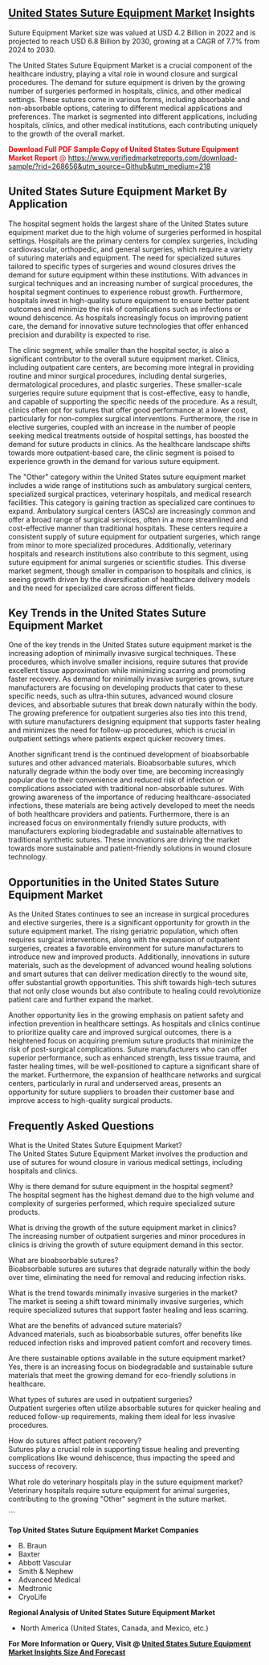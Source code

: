 <h2><a href="https://www.verifiedmarketreports.com/download-sample/?rid=268656&amp;utm_source=Github&amp;utm_medium=218" target="_blank">United States Suture Equipment Market</a> Insights</h2><p>Suture Equipment Market size was valued at USD 4.2 Billion in 2022 and is projected to reach USD 6.8 Billion by 2030, growing at a CAGR of 7.7% from 2024 to 2030.</p><p> <p>The United States Suture Equipment Market is a crucial component of the healthcare industry, playing a vital role in wound closure and surgical procedures. The demand for suture equipment is driven by the growing number of surgeries performed in hospitals, clinics, and other medical settings. These sutures come in various forms, including absorbable and non-absorbable options, catering to different medical applications and preferences. The market is segmented into different applications, including hospitals, clinics, and other medical institutions, each contributing uniquely to the growth of the overall market.</p> <p><p><span class=""><span style="color: #ff0000;"><strong>Download Full PDF Sample Copy of United States Suture Equipment Market Report</strong> @ </span><a href="https://www.verifiedmarketreports.com/download-sample/?rid=268656&amp;utm_source=Github&amp;utm_medium=218" target="_blank">https://www.verifiedmarketreports.com/download-sample/?rid=268656&amp;utm_source=Github&amp;utm_medium=218</a></span></p></p> <h2>United States Suture Equipment Market By Application</h2> <p>The hospital segment holds the largest share of the United States suture equipment market due to the high volume of surgeries performed in hospital settings. Hospitals are the primary centers for complex surgeries, including cardiovascular, orthopedic, and general surgeries, which require a variety of suturing materials and equipment. The need for specialized sutures tailored to specific types of surgeries and wound closures drives the demand for suture equipment within these institutions. With advances in surgical techniques and an increasing number of surgical procedures, the hospital segment continues to experience robust growth. Furthermore, hospitals invest in high-quality suture equipment to ensure better patient outcomes and minimize the risk of complications such as infections or wound dehiscence. As hospitals increasingly focus on improving patient care, the demand for innovative suture technologies that offer enhanced precision and durability is expected to rise.</p> <p>The clinic segment, while smaller than the hospital sector, is also a significant contributor to the overall suture equipment market. Clinics, including outpatient care centers, are becoming more integral in providing routine and minor surgical procedures, including dental surgeries, dermatological procedures, and plastic surgeries. These smaller-scale surgeries require suture equipment that is cost-effective, easy to handle, and capable of supporting the specific needs of the procedure. As a result, clinics often opt for sutures that offer good performance at a lower cost, particularly for non-complex surgical interventions. Furthermore, the rise in elective surgeries, coupled with an increase in the number of people seeking medical treatments outside of hospital settings, has boosted the demand for suture products in clinics. As the healthcare landscape shifts towards more outpatient-based care, the clinic segment is poised to experience growth in the demand for various suture equipment.</p> <p>The "Other" category within the United States suture equipment market includes a wide range of institutions such as ambulatory surgical centers, specialized surgical practices, veterinary hospitals, and medical research facilities. This category is gaining traction as specialized care continues to expand. Ambulatory surgical centers (ASCs) are increasingly common and offer a broad range of surgical services, often in a more streamlined and cost-effective manner than traditional hospitals. These centers require a consistent supply of suture equipment for outpatient surgeries, which range from minor to more specialized procedures. Additionally, veterinary hospitals and research institutions also contribute to this segment, using suture equipment for animal surgeries or scientific studies. This diverse market segment, though smaller in comparison to hospitals and clinics, is seeing growth driven by the diversification of healthcare delivery models and the need for specialized care across different fields.</p> <h2>Key Trends in the United States Suture Equipment Market</h2> <p>One of the key trends in the United States suture equipment market is the increasing adoption of minimally invasive surgical techniques. These procedures, which involve smaller incisions, require sutures that provide excellent tissue approximation while minimizing scarring and promoting faster recovery. As demand for minimally invasive surgeries grows, suture manufacturers are focusing on developing products that cater to these specific needs, such as ultra-thin sutures, advanced wound closure devices, and absorbable sutures that break down naturally within the body. The growing preference for outpatient surgeries also ties into this trend, with suture manufacturers designing equipment that supports faster healing and minimizes the need for follow-up procedures, which is crucial in outpatient settings where patients expect quicker recovery times.</p> <p>Another significant trend is the continued development of bioabsorbable sutures and other advanced materials. Bioabsorbable sutures, which naturally degrade within the body over time, are becoming increasingly popular due to their convenience and reduced risk of infection or complications associated with traditional non-absorbable sutures. With growing awareness of the importance of reducing healthcare-associated infections, these materials are being actively developed to meet the needs of both healthcare providers and patients. Furthermore, there is an increased focus on environmentally friendly suture products, with manufacturers exploring biodegradable and sustainable alternatives to traditional synthetic sutures. These innovations are driving the market towards more sustainable and patient-friendly solutions in wound closure technology.</p> <h2>Opportunities in the United States Suture Equipment Market</h2> <p>As the United States continues to see an increase in surgical procedures and elective surgeries, there is a significant opportunity for growth in the suture equipment market. The rising geriatric population, which often requires surgical interventions, along with the expansion of outpatient surgeries, creates a favorable environment for suture manufacturers to introduce new and improved products. Additionally, innovations in suture materials, such as the development of advanced wound healing solutions and smart sutures that can deliver medication directly to the wound site, offer substantial growth opportunities. This shift towards high-tech sutures that not only close wounds but also contribute to healing could revolutionize patient care and further expand the market.</p> <p>Another opportunity lies in the growing emphasis on patient safety and infection prevention in healthcare settings. As hospitals and clinics continue to prioritize quality care and improved surgical outcomes, there is a heightened focus on acquiring premium suture products that minimize the risk of post-surgical complications. Suture manufacturers who can offer superior performance, such as enhanced strength, less tissue trauma, and faster healing times, will be well-positioned to capture a significant share of the market. Furthermore, the expansion of healthcare networks and surgical centers, particularly in rural and underserved areas, presents an opportunity for suture suppliers to broaden their customer base and improve access to high-quality surgical products.</p> <h2>Frequently Asked Questions</h2> <p>What is the United States Suture Equipment Market? <br> The United States Suture Equipment Market involves the production and use of sutures for wound closure in various medical settings, including hospitals and clinics.</p> <p>Why is there demand for suture equipment in the hospital segment? <br> The hospital segment has the highest demand due to the high volume and complexity of surgeries performed, which require specialized suture products.</p> <p>What is driving the growth of the suture equipment market in clinics? <br> The increasing number of outpatient surgeries and minor procedures in clinics is driving the growth of suture equipment demand in this sector.</p> <p>What are bioabsorbable sutures? <br> Bioabsorbable sutures are sutures that degrade naturally within the body over time, eliminating the need for removal and reducing infection risks.</p> <p>What is the trend towards minimally invasive surgeries in the market? <br> The market is seeing a shift toward minimally invasive surgeries, which require specialized sutures that support faster healing and less scarring.</p> <p>What are the benefits of advanced suture materials? <br> Advanced materials, such as bioabsorbable sutures, offer benefits like reduced infection risks and improved patient comfort and recovery times.</p> <p>Are there sustainable options available in the suture equipment market? <br> Yes, there is an increasing focus on biodegradable and sustainable suture materials that meet the growing demand for eco-friendly solutions in healthcare.</p> <p>What types of sutures are used in outpatient surgeries? <br> Outpatient surgeries often utilize absorbable sutures for quicker healing and reduced follow-up requirements, making them ideal for less invasive procedures.</p> <p>How do sutures affect patient recovery? <br> Sutures play a crucial role in supporting tissue healing and preventing complications like wound dehiscence, thus impacting the speed and success of recovery.</p> <p>What role do veterinary hospitals play in the suture equipment market? <br> Veterinary hospitals require suture equipment for animal surgeries, contributing to the growing "Other" segment in the suture market.</p> ```</p><p><strong>Top United States Suture Equipment Market Companies</strong></p><div data-test-id=""><p><li>B. Braun</li><li> Baxter</li><li> Abbott Vascular</li><li> Smith & Nephew</li><li> Advanced Medical</li><li> Medtronic</li><li> CryoLife</li></p><div><strong>Regional Analysis of&nbsp;United States Suture Equipment Market</strong></div><ul><li dir="ltr"><p dir="ltr">North America&nbsp;(United States, Canada, and Mexico, etc.)</p></li></ul><p><strong>For More Information or Query, Visit @&nbsp;</strong><strong><a href="https://www.verifiedmarketreports.com/product/suture-equipment-market/?utm_source=Github&amp;utm_medium=218" target="_blank">United States Suture Equipment Market Insights Size And Forecast</a></strong></p></div>
